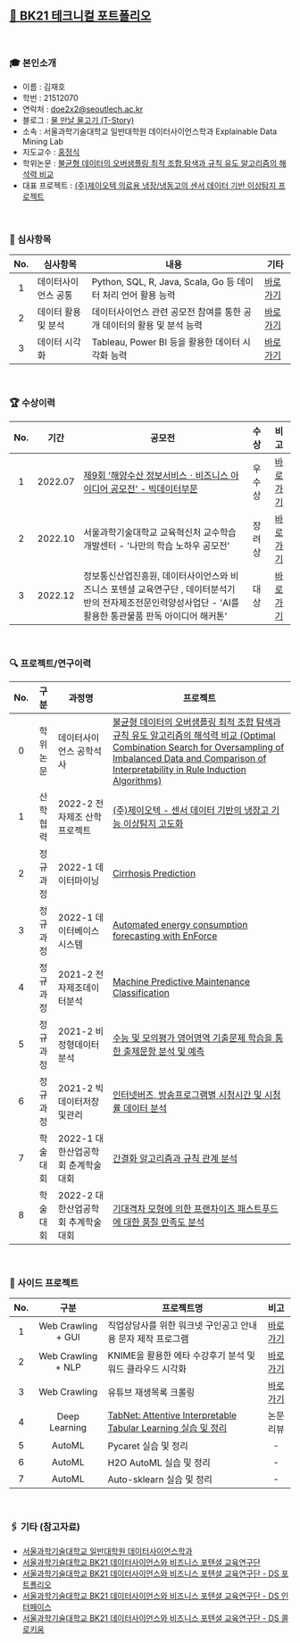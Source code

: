 ## <a href='https://github.com/countifs/portfolio'> 📁 BK21 테크니컬 포트폴리오</a>

<br>

### 🎓 본인소개
- 이름 : 김재호 <br>
- 학번 : 21512070
- 연락처 : doe2x2@seoutlech.ac.kr <br>
- 블로그 : <a href='https://lungfish.tistory.com/'> 물 만날 물고기 (T-Story) </a>
- 소속 : 서울과학기술대학교 일반대학원 데이터사이언스학과 Explainable Data Mining Lab <br>
- 지도교수 : <a href='https://data.seoultech.ac.kr/professor/prof/?togo=list&menu=72974&profidx=02128'>홍정식</a>
- 학위논문 : <a href='https://github.com/countifs/portfolio/blob/main/1.%20%EB%8D%B0%EC%9D%B4%ED%84%B0%EC%82%AC%EC%9D%B4%EC%96%B8%EC%8A%A4%20%EA%B3%B5%ED%86%B5/%ED%95%99%EC%9C%84%EB%85%BC%EB%AC%B8%20-%20%EB%B6%88%EA%B7%A0%ED%98%95%20%EB%8D%B0%EC%9D%B4%ED%84%B0%EC%9D%98%20%EC%98%A4%EB%B2%84%EC%83%98%ED%94%8C%EB%A7%81%20%EC%B5%9C%EC%A0%81%20%EC%A1%B0%ED%95%A9%20%ED%83%90%EC%83%89%EA%B3%BC%20%EA%B7%9C%EC%B9%99%20%EC%9C%A0%EB%8F%84%20%EC%95%8C%EA%B3%A0%EB%A6%AC%EC%A6%98%EC%9D%98%20%ED%95%B4%EC%84%9D%EB%A0%A5%20%EB%B9%84%EA%B5%90/%ED%95%99%EC%9C%84%EB%85%BC%EB%AC%B8%20-%20%EB%B0%9C%ED%91%9C%20(%EA%B9%80%EC%9E%AC%ED%98%B8).pdf'>불균형 데이터의 오버샘플링 최적 조합 탐색과 규칙 유도 알고리즘의 해석력 비교</a> <br>
- 대표 프로젝트 :  <a href='https://github.com/countifs/Research_and_business_2022'> (주)제이오텍 의료용 냉장/냉동고의 센서 데이터 기반 이상탐지 프로젝트 </a>



<br>

### 🚩 심사항목

| No. | 심사항목 | 내용 | 기타 |
|:----------:|----------|----------|----------|
|1|데이터사이언스 공통| Python, SQL, R, Java, Scala, Go 등 데이터 처리 언어 활용 능력  |<a href='https://github.com/countifs/portfolio/tree/main/1.%20%EB%8D%B0%EC%9D%B4%ED%84%B0%EC%82%AC%EC%9D%B4%EC%96%B8%EC%8A%A4%20%EA%B3%B5%ED%86%B5'>바로가기</a>|
|2|데이터 활용 및 분석| 데이터사이언스 관련 공모전 참여를 통한 공개 데이터의 활용 및 분석 능력  |<a href='https://github.com/countifs/portfolio/tree/main/2.%20%EB%8D%B0%EC%9D%B4%ED%84%B0%20%ED%99%9C%EC%9A%A9%20%EB%B0%8F%20%EB%B6%84%EC%84%9D'>바로가기</a>|
|3|데이터 시각화| Tableau, Power BI 등을 활용한 데이터 시각화 능력  |<a href='https://github.com/countifs/portfolio/tree/main/3.%20%EB%8D%B0%EC%9D%B4%ED%84%B0%20%EC%8B%9C%EA%B0%81%ED%99%94'>바로가기</a>|



<br>



### 🏆 수상이력

| No. | 기간 | 공모전 | 수상 | 비고 |
|:----------:|:--------:|-----------|:----------:|:----------:|
| 1 | 2022.07 | <a href='https://www.seoultech.ac.kr/service/info/news/?do=commonview&searchtext=%EA%B9%80%EC%9E%AC%ED%98%B8&searchtype=1&nowpage=1&bnum=3596&bidx=523629&cate=14'>제9회 '해양수산 정보서비스ㆍ비즈니스 아이디어 공모전' - 빅데이터부문</a> | 우수상 | <a href='https://github.com/countifs/portfolio/blob/main/2.%20%EB%8D%B0%EC%9D%B4%ED%84%B0%20%ED%99%9C%EC%9A%A9%20%EB%B0%8F%20%EB%B6%84%EC%84%9D/1.%20%EC%A0%9C9%ED%9A%8C%20%ED%95%B4%EC%96%91%EC%88%98%EC%82%B0%20%EC%A0%95%EB%B3%B4%EC%84%9C%EB%B9%84%EC%8A%A4%E3%86%8D%EB%B9%84%EC%A6%88%EB%8B%88%EC%8A%A4%20%EC%95%84%EC%9D%B4%EB%94%94%EC%96%B4%20%EA%B3%B5%EB%AA%A8%EC%A0%84/%5B%EB%B9%85%EB%8D%B0%EC%9D%B4%ED%84%B0%EB%B6%84%EC%84%9D%EB%B6%80%EB%AC%B8%5D%20%EC%9C%A0%EC%82%AC%EC%96%B4%EC%A2%85%EC%9D%98%20%EC%9D%B4%EB%AF%B8%EC%A7%80%20%EB%B6%84%EB%A5%98%EB%A5%BC%20%ED%86%B5%ED%95%9C%20%EC%88%98%EC%82%B0%EB%AC%BC%20%EA%B1%B0%EB%9E%98%20%EC%8B%9C%EC%9E%A5%EC%9D%98%20%EC%A0%95%EB%B3%B4%EB%B9%84%EB%8C%80%EC%B9%AD%20%EA%B0%9C%EC%84%A0%20%EB%B0%9C%ED%91%9C%EC%9E%90%EB%A3%8C.pdf'>바로가기</a> |
| 2 | 2022.10 | 서울과학기술대학교 교육혁신처 교수학습개발센터 - '나만의 학습 노하우 공모전' | 장려상 | <a href='https://github.com/countifs/portfolio/blob/main/2.%20%EB%8D%B0%EC%9D%B4%ED%84%B0%20%ED%99%9C%EC%9A%A9%20%EB%B0%8F%20%EB%B6%84%EC%84%9D/2.%20%EB%82%98%EB%A7%8C%EC%9D%98%20%ED%95%99%EC%8A%B5%20%EB%85%B8%ED%95%98%EC%9A%B0%20%EA%B3%B5%EB%AA%A8%EC%A0%84/%EB%82%98%EB%A7%8C%EC%9D%98%20%ED%95%99%EC%8A%B5%20%EB%85%B8%ED%95%98%EC%9A%B0%20%EA%B3%B5%EB%AA%A8%EC%A0%84_%EB%8D%B0%EC%9D%B4%ED%84%B0%EC%82%AC%EC%9D%B4%EC%96%B8%EC%8A%A4%ED%95%99%EA%B3%BC_%EA%B9%80%EC%9E%AC%ED%98%B8(21512070).pdf'>바로가기</a> |
| 3 | 2022.12 | 정보통신산업진흥원, 데이터사이언스와 비즈니스 포텐셜 교육연구단 , 데이터분석기반의 전자제조전문인력양성사업단 - 'AI를 활용한 통관물품 판독 아이디어 해커톤' | 대상 | <a href='https://github.com/countifs/portfolio/blob/main/2.%20%EB%8D%B0%EC%9D%B4%ED%84%B0%20%ED%99%9C%EC%9A%A9%20%EB%B0%8F%20%EB%B6%84%EC%84%9D/3.%20AI%EB%A5%BC%20%ED%99%9C%EC%9A%A9%ED%95%9C%20%ED%86%B5%EA%B4%80%EB%AC%BC%ED%92%88%20%ED%8C%90%EB%8F%85%20%EC%95%84%EC%9D%B4%EB%94%94%EC%96%B4%20%ED%95%B4%EC%BB%A4%ED%86%A4/AI%EB%A5%BC%20%ED%99%9C%EC%9A%A9%ED%95%9C%20%ED%86%B5%EA%B4%80%EB%AC%BC%ED%92%88%20%ED%8C%90%EB%8F%85%20%EC%95%84%EC%9D%B4%EB%94%94%EC%96%B4%20%ED%95%B4%EC%BB%A4%ED%86%A4%20-%20%EC%9D%B4%EB%AF%B8%ED%85%8C%EC%9D%B4%EC%85%98(g%EA%B7%B8%EB%A3%B9).pdf'>바로가기</a> |



<br>



### 🔍 프로젝트/연구이력

| No.  |   구분   | 과정명                             | 프로젝트                                                     |
| :--: | :------: | ---------------------------------- | ------------------------------------------------------------ |
|  0   | 학위논문 | 데이터사이언스 공학석사      | <a href='https://github.com/countifs/portfolio/blob/main/1.%20%EB%8D%B0%EC%9D%B4%ED%84%B0%EC%82%AC%EC%9D%B4%EC%96%B8%EC%8A%A4%20%EA%B3%B5%ED%86%B5/%ED%95%99%EC%9C%84%EB%85%BC%EB%AC%B8%20-%20%EB%B6%88%EA%B7%A0%ED%98%95%20%EB%8D%B0%EC%9D%B4%ED%84%B0%EC%9D%98%20%EC%98%A4%EB%B2%84%EC%83%98%ED%94%8C%EB%A7%81%20%EC%B5%9C%EC%A0%81%20%EC%A1%B0%ED%95%A9%20%ED%83%90%EC%83%89%EA%B3%BC%20%EA%B7%9C%EC%B9%99%20%EC%9C%A0%EB%8F%84%20%EC%95%8C%EA%B3%A0%EB%A6%AC%EC%A6%98%EC%9D%98%20%ED%95%B4%EC%84%9D%EB%A0%A5%20%EB%B9%84%EA%B5%90/%ED%95%99%EC%9C%84%EB%85%BC%EB%AC%B8%20-%20%EB%B0%9C%ED%91%9C%20(%EA%B9%80%EC%9E%AC%ED%98%B8).pdf'>불균형 데이터의 오버샘플링 최적 조합 탐색과 규칙 유도 알고리즘의 해석력 비교 (Optimal Combination Search for Oversampling of Imbalanced Data and Comparison of Interpretability in Rule Induction Algorithms)</a> |
|  1   | 산학협력 | 2022-2 전자제조 산학프로젝트       | <a href='https://github.com/countifs/Research_and_business_2022'> (주)제이오텍 - 센서 데이터 기반의 냉장고 기능 이상탐지 고도화 </a> |
|  2   | 정규과정 | 2022-1 데이터마이닝                | <a href='https://github.com/countifs/portfolio/blob/main/1.%20%EB%8D%B0%EC%9D%B4%ED%84%B0%EC%82%AC%EC%9D%B4%EC%96%B8%EC%8A%A4%20%EA%B3%B5%ED%86%B5/1.%202022-1%20%EB%8D%B0%EC%9D%B4%ED%84%B0%EB%A7%88%EC%9D%B4%EB%8B%9D/%EB%8D%B0%EC%9D%B4%ED%84%B0%EB%A7%88%EC%9D%B4%EB%8B%9D%20%EB%B0%9C%ED%91%9C%20-%20%EA%B9%80%EC%9E%AC%ED%98%B8%20(22.05.10).pdf'> Cirrhosis Prediction </a> |
|  3   | 정규과정 | 2022-1 데이터베이스시스템          | <a href='https://github.com/countifs/portfolio/blob/main/1.%20%EB%8D%B0%EC%9D%B4%ED%84%B0%EC%82%AC%EC%9D%B4%EC%96%B8%EC%8A%A4%20%EA%B3%B5%ED%86%B5/2.%202022-1%20%EB%8D%B0%EC%9D%B4%ED%84%B0%EB%B2%A0%EC%9D%B4%EC%8A%A4%EC%8B%9C%EC%8A%A4%ED%85%9C/%5B%ED%8C%80%ED%94%84%EB%A1%9C%EC%A0%9D%ED%8A%B8%5D%20Automated%20energy%20consumption%20forecasting%20with%20EnForce%20-%20%EA%B9%80%EB%B4%89%EC%84%9D%2C%20%EA%B9%80%EC%9E%AC%ED%98%B8%2C%20%EC%9D%B4%EB%8B%A4%EC%9D%B8.pdf'>Automated energy consumption forecasting with EnForce</a> |
|  4   | 정규과정 | 2021-2 전자제조데이터분석          | <a href='https://github.com/countifs/portfolio/blob/main/1.%20%EB%8D%B0%EC%9D%B4%ED%84%B0%EC%82%AC%EC%9D%B4%EC%96%B8%EC%8A%A4%20%EA%B3%B5%ED%86%B5/3.%202021-2%20%EC%A0%84%EC%9E%90%EC%A0%9C%EC%A1%B0%EB%8D%B0%EC%9D%B4%ED%84%B0%EB%B6%84%EC%84%9D/%5B2021-2%20%EC%A0%84%EC%9E%90%EC%A0%9C%EC%A1%B0%EB%8D%B0%EC%9D%B4%ED%84%B0%EB%B6%84%EC%84%9D%5D%20Machine%20Predictive%20Maintenance%20Classification_%EC%9D%B4%EC%A0%95%EC%96%B8%2C%EA%B9%80%EC%9E%AC%ED%98%B8.pdf'>Machine Predictive Maintenance Classification</a> |
|  5   | 정규과정 | 2021-2 비정형데이터분석            | <a href='https://github.com/countifs/portfolio/blob/main/1.%20%EB%8D%B0%EC%9D%B4%ED%84%B0%EC%82%AC%EC%9D%B4%EC%96%B8%EC%8A%A4%20%EA%B3%B5%ED%86%B5/4.%202021-2%20%EB%B9%84%EC%A0%95%ED%98%95%EB%8D%B0%EC%9D%B4%ED%84%B0%EB%B6%84%EC%84%9D/%EC%88%98%EB%8A%A5%20%EB%B0%8F%20%EB%AA%A8%EC%9D%98%ED%8F%89%EA%B0%80%20%EC%98%81%EC%96%B4%EC%98%81%EC%97%AD%20%EA%B8%B0%EC%B6%9C%EB%AC%B8%EC%A0%9C%20%ED%95%99%EC%8A%B5%EC%9D%84%20%ED%86%B5%ED%95%9C%20%EC%B6%9C%EC%A0%9C%EB%AC%B8%ED%95%AD%20%EB%B6%84%EC%84%9D%20%EB%B0%8F%20%EC%98%88%EC%B8%A1_21.12.06%20(PDF).pdf'>수능 및 모의평가 영어영역 기출문제 학습을 통한 출제문항 분석 및 예측</a> |
|  6   | 정규과정 | 2021-2 빅데이터저장및관리          | <a href='https://github.com/countifs/portfolio/blob/main/1.%20%EB%8D%B0%EC%9D%B4%ED%84%B0%EC%82%AC%EC%9D%B4%EC%96%B8%EC%8A%A4%20%EA%B3%B5%ED%86%B5/5.%202021-2%20%EB%B9%85%EB%8D%B0%EC%9D%B4%ED%84%B0%20%EC%A0%80%EC%9E%A5%20%EB%B0%8F%20%EA%B4%80%EB%A6%AC/%5B%EA%B3%B5%EC%9A%A9%ED%83%9D%2C%20%EA%B9%80%EC%9E%AC%ED%98%B8%5D%20%EB%B9%85%EB%8D%B0%EC%9D%B4%ED%84%B0%20%EC%A0%80%EC%9E%A5%20%EB%B0%8F%20%EA%B4%80%EB%A6%AC%20-%20%EC%B5%9C%EC%A2%85%20%ED%94%84%EB%A1%9C%EC%A0%9D%ED%8A%B8.pdf'>인터넷버즈, 방송프로그램별 시청시간 및 시청률 데이터 분석</a> |
|  7   | 학술대회 | 2022-1 대한산업공학회 춘계학술대회 | <a href='https://github.com/countifs/portfolio/blob/main/1.%20%EB%8D%B0%EC%9D%B4%ED%84%B0%EC%82%AC%EC%9D%B4%EC%96%B8%EC%8A%A4%20%EA%B3%B5%ED%86%B5/6.%202022-1%20%EB%8C%80%ED%95%9C%EC%82%B0%EC%97%85%EA%B3%B5%ED%95%99%ED%9A%8C%20%EC%B6%98%EA%B3%84%ED%95%99%EC%88%A0%EB%8C%80%ED%9A%8C/%EA%B0%84%EA%B2%B0%ED%99%94%20%EC%95%8C%EA%B3%A0%EB%A6%AC%EC%A6%98%20%EA%B7%9C%EC%B9%99%20%EA%B4%80%EA%B3%84%20%EB%B6%84%EC%84%9D%20-%20%EA%B9%80%EC%9E%AC%ED%98%B8.pdf'>간결화 알고리즘과 규칙 관계 분석</a> |
|  8   | 학술대회 | 2022-2 대한산업공학회 추계학술대회 | <a href='https://github.com/countifs/portfolio/blob/main/1.%20%EB%8D%B0%EC%9D%B4%ED%84%B0%EC%82%AC%EC%9D%B4%EC%96%B8%EC%8A%A4%20%EA%B3%B5%ED%86%B5/7.%202022-2%20%EB%8C%80%ED%95%9C%EC%82%B0%EC%97%85%EA%B3%B5%ED%95%99%ED%9A%8C%20%EC%B6%94%EA%B3%84%ED%95%99%EC%88%A0%EB%8C%80%ED%9A%8C/2022%20%EC%B6%94%EA%B3%84%ED%95%99%EC%88%A0%EB%8C%80%ED%9A%8C%20-%20%EA%B9%80%EC%9E%AC%ED%98%B8.pdf'>기대격차 모형에 의한 프랜차이즈 패스트푸드에 대한 품질 만족도 분석</a> |



<br>

### 📌 사이드 프로젝트

| No.  | 구분 |프로젝트명                                                  | 비고                                                         |
| :--: | :--------:|----------------------------------------------------------- | :----------------------------------------------------------: |
|  1   | Web Crawling + GUI |직업상담사를 위한 워크넷 구인공고 안내용 문자 제작 프로그램 | <a href='https://github.com/countifs/portfolio/tree/main/1.%20%EB%8D%B0%EC%9D%B4%ED%84%B0%EC%82%AC%EC%9D%B4%EC%96%B8%EC%8A%A4%20%EA%B3%B5%ED%86%B5/8.%20%EC%A7%81%EC%97%85%EC%83%81%EB%8B%B4%EC%82%AC%EB%A5%BC%20%EC%9C%84%ED%95%9C%20%EC%9B%8C%ED%81%AC%EB%84%B7%20%EA%B5%AC%EC%9D%B8%EA%B3%B5%EA%B3%A0%20%EC%95%88%EB%82%B4%EC%9A%A9%20%EB%AC%B8%EC%9E%90%20%EC%A0%9C%EC%9E%91%20%ED%94%84%EB%A1%9C%EA%B7%B8%EB%9E%A8'>바로가기</a> |
|  2   | Web Crawling + NLP |KNIME을 활용한 에타 수강후기 분석 및 워드 클라우드 시각화           | <a href='https://github.com/countifs/portfolio/tree/main/3.%20%EB%8D%B0%EC%9D%B4%ED%84%B0%20%EC%8B%9C%EA%B0%81%ED%99%94/9.%20%EC%97%90%EB%B8%8C%EB%A6%AC%ED%83%80%EC%9E%84%20%EC%88%98%EA%B0%95%ED%9B%84%EA%B8%B0%20%ED%85%8D%EC%8A%A4%ED%8A%B8%20%EB%A7%88%EC%9D%B4%EB%8B%9D%20%EB%B0%8F%20%EC%9B%8C%EB%93%9C%ED%81%B4%EB%9D%BC%EC%9A%B0%EB%93%9C'>바로가기</a> |
|  3  | Web Crawling |유튜브 재생목록 크롤링                               | <a href='https://github.com/countifs/portfolio/tree/main/1.%20%EB%8D%B0%EC%9D%B4%ED%84%B0%EC%82%AC%EC%9D%B4%EC%96%B8%EC%8A%A4%20%EA%B3%B5%ED%86%B5/9.%20%EC%9C%A0%ED%8A%9C%EB%B8%8C%20%EC%9E%AC%EC%83%9D%EB%AA%A9%EB%A1%9D%20%EB%A6%AC%EC%8A%A4%ED%8A%B8%20%ED%81%AC%EB%A1%A4%EB%A7%81'>바로가기</a> |
| 4 | Deep Learning |<a href='https://www.youtube.com/watch?v=iqaP0tQ7SCo&t=1s'>TabNet: Attentive Interpretable Tabular Learning 실습 및 정리</a> | 논문리뷰 |
| 5 | AutoML |Pycaret 실습 및 정리 | - |
| 6 | AutoML |H2O AutoML 실습 및 정리 | - |
| 7 | AutoML |Auto-sklearn 실습 및 정리 | - |



<br>

### 🖇️ 기타 (참고자료)
- <a href='https://data.seoultech.ac.kr/'>서울과학기술대학교 일반대학원 데이터사이언스학과</a>
- <a href='https://bk21ds.seoultech.ac.kr/index.do'>서울과학기술대학교 BK21 데이터사이언스와 비즈니스 포텐셜 교육연구단</a>
- <a href='https://grave-scooter-082.notion.site/c9cc9e8b699b449597a59a6e45d7aef8?v=f54abc07386049fcb538f167e62852dc'>서울과학기술대학교 BK21 데이터사이언스와 비즈니스 포텐셜 교육연구단 - DS 포트폴리오</a>
- <a href='https://grave-scooter-082.notion.site/0e0d0aa723ed4d6cbf5010bbdaf16626?v=061198927c22462581443a112efd6ce7'>서울과학기술대학교 BK21 데이터사이언스와 비즈니스 포텐셜 교육연구단 - DS 인터페이스</a>
- <a href='https://grave-scooter-082.notion.site/84c4b1eabc584dd6b3ef62177088b422?v=0f54986e68cc4943bd7adbc5a79684eb'>서울과학기술대학교 BK21 데이터사이언스와 비즈니스 포텐셜 교육연구단 - DS 콜로키움</a>



